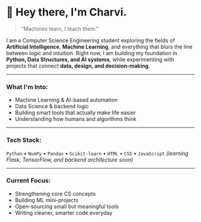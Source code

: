# 👾 Hey there, I'm Charvi.

> "Machines learn, I teach them."

I am a Computer Science Engineering student exploring the fields of **Artificial Intelligence**, **Machine Learning**, and everything that blurs the line between logic and intuition. Right now, I am building my foundation in **Python, Data Structures, and AI systems**, while experimenting with projects that connect **data, design, and decision-making**.

---

### What I'm Into:
- Machine Learning & AI-based automation
- Data Science & backend logic
- Building smart tools that actually make life easier
- Understanding how humans and algorithms think

---

### Tech Stack:
`Python` • `NumPy` • `Pandas` • `Scikit-learn` • `HTML` • `CSS` • `JavaScript`
*(learning Flask, TensorFlow, and backend architecture soon)*

---

### Current Focus:

- Strengthening core CS concepts
- Building ML mini-projects
- Open-sourcing small but meaningful tools
- Writing cleaner, smarter code everyday
